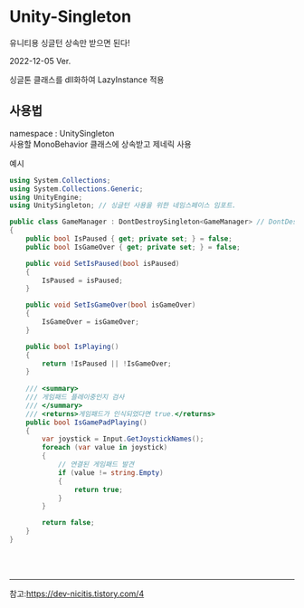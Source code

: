 # Unity-Singleton
유니티용 싱글턴 상속만 받으면 된다!

2022-12-05 Ver.

싱글톤 클래스를 dll화하여 LazyInstance 적용

<h2>사용법</h2>
namespace : UnitySingleton <br>
사용할 MonoBehavior 클래스에 상속받고 제네릭 사용

예시
```csharp
using System.Collections;
using System.Collections.Generic;
using UnityEngine;
using UnitySingleton; // 싱글턴 사용을 위한 네임스페이스 임포트.

public class GameManager : DontDestroySingleton<GameManager> // DontDestry가 싫으면 Singleton<T>
{
    public bool IsPaused { get; private set; } = false;
    public bool IsGameOver { get; private set; } = false;

    public void SetIsPaused(bool isPaused)
    {
        IsPaused = isPaused;
    }

    public void SetIsGameOver(bool isGameOver)
    {
        IsGameOver = isGameOver;
    }

    public bool IsPlaying()
    {
        return !IsPaused || !IsGameOver;
    }
    
    /// <summary>
    /// 게임패드 플레이중인지 검사
    /// </summary>
    /// <returns>게임패드가 인식되었다면 true.</returns>
    public bool IsGamePadPlaying()
    {
        var joystick = Input.GetJoystickNames();
        foreach (var value in joystick)
        {
            // 연결된 게임패드 발견
            if (value != string.Empty)
            {
                return true;
            }
        }

        return false;
    }
}


```

<br><br><hr>

참고:https://dev-nicitis.tistory.com/4

